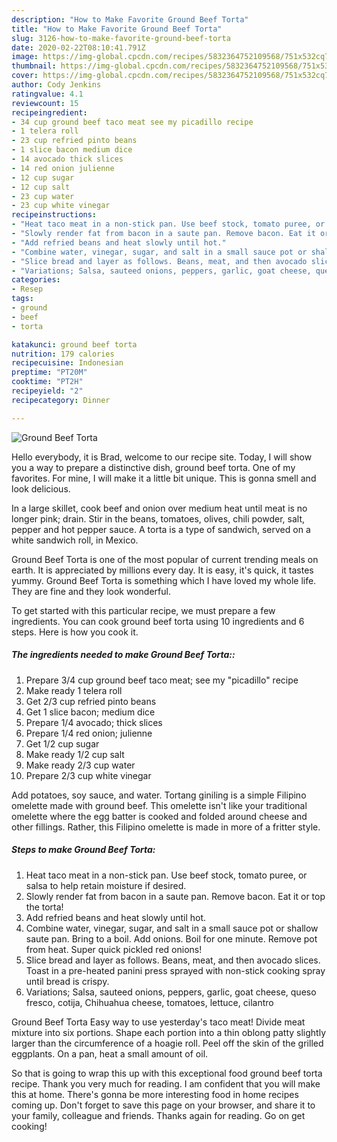 ```yaml
---
description: "How to Make Favorite Ground Beef Torta"
title: "How to Make Favorite Ground Beef Torta"
slug: 3126-how-to-make-favorite-ground-beef-torta
date: 2020-02-22T08:10:41.791Z
image: https://img-global.cpcdn.com/recipes/5832364752109568/751x532cq70/ground-beef-torta-recipe-main-photo.jpg
thumbnail: https://img-global.cpcdn.com/recipes/5832364752109568/751x532cq70/ground-beef-torta-recipe-main-photo.jpg
cover: https://img-global.cpcdn.com/recipes/5832364752109568/751x532cq70/ground-beef-torta-recipe-main-photo.jpg
author: Cody Jenkins
ratingvalue: 4.1
reviewcount: 15
recipeingredient:
- 34 cup ground beef taco meat see my picadillo recipe
- 1 telera roll
- 23 cup refried pinto beans
- 1 slice bacon medium dice
- 14 avocado thick slices
- 14 red onion julienne
- 12 cup sugar
- 12 cup salt
- 23 cup water
- 23 cup white vinegar
recipeinstructions:
- "Heat taco meat in a non-stick pan. Use beef stock, tomato puree, or salsa to help retain moisture if desired."
- "Slowly render fat from bacon in a saute pan. Remove bacon. Eat it or top the torta!"
- "Add refried beans and heat slowly until hot."
- "Combine water, vinegar, sugar, and salt in a small sauce pot or shallow saute pan. Bring to a boil. Add onions. Boil for one minute. Remove pot from heat. Super quick pickled red onions!"
- "Slice bread and layer as follows. Beans, meat, and then avocado slices. Toast in a pre-heated panini press sprayed with non-stick cooking spray until bread is crispy."
- "Variations; Salsa, sauteed onions, peppers, garlic, goat cheese, queso fresco, cotija, Chihuahua cheese, tomatoes, lettuce, cilantro"
categories:
- Resep
tags:
- ground
- beef
- torta

katakunci: ground beef torta
nutrition: 179 calories
recipecuisine: Indonesian
preptime: "PT20M"
cooktime: "PT2H"
recipeyield: "2"
recipecategory: Dinner

---
```



![Ground Beef Torta](https://img-global.cpcdn.com/recipes/5832364752109568/751x532cq70/ground-beef-torta-recipe-main-photo.jpg)

Hello everybody, it is Brad, welcome to our recipe site. Today, I will show you a way to prepare a distinctive dish, ground beef torta. One of my favorites. For mine, I will make it a little bit unique. This is gonna smell and look delicious.

In a large skillet, cook beef and onion over medium heat until meat is no longer pink; drain. Stir in the beans, tomatoes, olives, chili powder, salt, pepper and hot pepper sauce. A torta is a type of sandwich, served on a white sandwich roll, in Mexico.

Ground Beef Torta is one of the most popular of current trending meals on earth. It is appreciated by millions every day. It is easy, it's quick, it tastes yummy. Ground Beef Torta is something which I have loved my whole life. They are fine and they look wonderful.


To get started with this particular recipe, we must prepare a few ingredients. You can cook ground beef torta using 10 ingredients and 6 steps. Here is how you cook it.

##### The ingredients needed to make Ground Beef Torta::

1. Prepare 3/4 cup ground beef taco meat; see my &#34;picadillo&#34; recipe
1. Make ready 1 telera roll
1. Get 2/3 cup refried pinto beans
1. Get 1 slice bacon; medium dice
1. Prepare 1/4 avocado; thick slices
1. Prepare 1/4 red onion; julienne
1. Get 1/2 cup sugar
1. Make ready 1/2 cup salt
1. Make ready 2/3 cup water
1. Prepare 2/3 cup white vinegar


Add potatoes, soy sauce, and water. Tortang giniling is a simple Filipino omelette made with ground beef. This omelette isn&#39;t like your traditional omelette where the egg batter is cooked and folded around cheese and other fillings. Rather, this Filipino omelette is made in more of a fritter style. 

##### Steps to make Ground Beef Torta:

1. Heat taco meat in a non-stick pan. Use beef stock, tomato puree, or salsa to help retain moisture if desired.
1. Slowly render fat from bacon in a saute pan. Remove bacon. Eat it or top the torta!
1. Add refried beans and heat slowly until hot.
1. Combine water, vinegar, sugar, and salt in a small sauce pot or shallow saute pan. Bring to a boil. Add onions. Boil for one minute. Remove pot from heat. Super quick pickled red onions!
1. Slice bread and layer as follows. Beans, meat, and then avocado slices. Toast in a pre-heated panini press sprayed with non-stick cooking spray until bread is crispy.
1. Variations; Salsa, sauteed onions, peppers, garlic, goat cheese, queso fresco, cotija, Chihuahua cheese, tomatoes, lettuce, cilantro


Ground Beef Torta Easy way to use yesterday&#39;s taco meat! Divide meat mixture into six portions. Shape each portion into a thin oblong patty slightly larger than the circumference of a hoagie roll. Peel off the skin of the grilled eggplants. On a pan, heat a small amount of oil. 

So that is going to wrap this up with this exceptional food ground beef torta recipe. Thank you very much for reading. I am confident that you will make this at home. There's gonna be more interesting food in home recipes coming up. Don't forget to save this page on your browser, and share it to your family, colleague and friends. Thanks again for reading. Go on get cooking!
